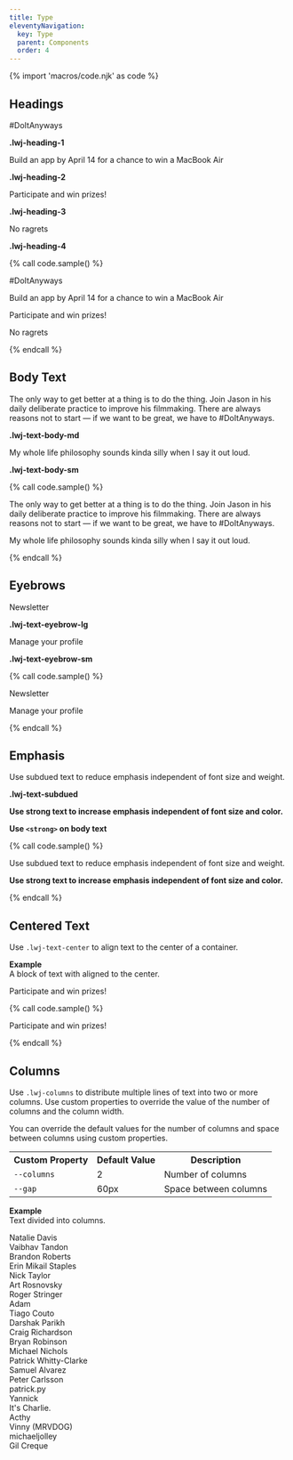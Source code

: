 ```yaml
---
title: Type
eleventyNavigation:
  key: Type
  parent: Components
  order: 4
---
```


{% import 'macros/code.njk' as code %}

## Headings

<div class="doc-example doc-flow">
  <div>
    <p class="lwj-heading-1">#DoItAnyways</p>
    <p class="lwj-text-body-sm"><strong>.lwj-heading-1</strong></p>
  </div>

  <div>
    <p class="lwj-heading-2">Build an app by April 14 for a chance to win a MacBook Air</p>
    <p class="lwj-text-body-sm"><strong>.lwj-heading-2</strong></p>
  </div>

  <div>
    <p class="lwj-heading-3">Participate and win prizes!</p>
    <p class="lwj-text-body-sm"><strong>.lwj-heading-3</strong></p>
  </div>

  <div>
    <p class="lwj-heading-4">No ragrets</p>
    <p class="lwj-text-body-sm"><strong>.lwj-heading-4</strong></p>
  </div>
</div>

{% call code.sample() %}
<p class="lwj-heading-1">#DoItAnyways</p>
<p class="lwj-heading-2">Build an app by April 14 for a chance to win a MacBook Air</p>
<p class="lwj-heading-3">Participate and win prizes!</p>
<p class="lwj-heading-4">No ragrets</p>
{% endcall %}

## Body Text

<div class="doc-example doc-flow">
  <div>
    <p class="lwj-text-body-md">The only way to get better at a thing is to do the thing. Join Jason in his daily deliberate practice to improve his filmmaking. There are always reasons not to start — if we want to be great, we have to #DoItAnyways.</p>
    <p class="lwj-text-body-sm"><strong>.lwj-text-body-md</strong></p>
  </div>

  <div>
    <p class="lwj-text-body-sm">My whole life philosophy sounds kinda silly when I say it out loud.</p>
    <p class="lwj-text-body-sm"><strong>.lwj-text-body-sm</strong></p>
  </div>
</div>

{% call code.sample() %}
<p class="lwj-text-body-md">The only way to get better at a thing is to do the thing. Join Jason in his daily deliberate practice to improve his filmmaking. There are always reasons not to start — if we want to be great, we have to #DoItAnyways.</p>
<p class="lwj-text-body-sm">My whole life philosophy sounds kinda silly when I say it out loud.</p>
{% endcall %}

## Eyebrows

<div class="doc-example doc-flow">
  <div>
    <p class="lwj-text-eyebrow-lg">Newsletter</p>
    <p class="lwj-text-body-sm"><strong>.lwj-text-eyebrow-lg</strong></p>
  </div>

  <div>
    <p class="lwj-text-eyebrow-sm">Manage your profile</p>
    <p class="lwj-text-body-sm"><strong>.lwj-text-eyebrow-sm</strong></p>
  </div>
</div>

{% call code.sample() %}
<p class="lwj-text-eyebrow-lg">Newsletter</p>
<p class="lwj-text-eyebrow-sm">Manage your profile</p>
{% endcall %}

## Emphasis

<div>
  <p class="lwj-text-subdued">Use subdued text to reduce emphasis independent of font size and weight.</p>
  <p class="lwj-text-body-sm"><strong>.lwj-text-subdued</strong></p>
</div>

<div>
  <p><strong>Use strong text to increase emphasis independent of font size and color.</strong></p>  <p class="lwj-text-body-sm"><strong>Use <code>&lt;strong&gt;</code> on body text</strong></p>
</div>

{% call code.sample() %}
<p class="lwj-text-subdued">Use subdued text to reduce emphasis independent of font size and weight.</p>
<p><strong>Use strong text to increase emphasis independent of font size and color.</strong></p> 
{% endcall %}

## Centered Text

Use `.lwj-text-center` to align text to the center of a container.

**Example**  
A block of text with aligned to the center.

<div class="doc-example">
  <p class="lwj-text-center">Participate and win prizes!</p>
</div>

{% call code.sample() %}
<p class="lwj-text-center">Participate and win prizes!</p>
{% endcall %}

## Columns

Use `.lwj-columns` to distribute multiple lines of text into two or more columns. Use custom properties to override the value of the number of columns and the column width. 

You can override the default values for the number of columns and space between columns using custom properties.

<table class="doc-table">
  <tr>
    <th>Custom Property</th>
    <th>Default Value</th>
    <th>Description</th>
  </tr>
  <tr>
    <td><code>--columns</code></td>
    <td>2</td>
    <td>Number of columns</td>
  </tr>
  <tr>
    <td><code>--gap</code></td>
    <td>60px</td>
    <td>Space between columns</td>
  </tr>
</table>

**Example**  
Text divided into columns.

<div class="doc-example">
  <p class="lwj-columns" style="--columns: 3; --gap: 30px">
    Natalie Davis<br>
    Vaibhav Tandon<br>
    Brandon Roberts<br>
    Erin Mikail Staples<br>
    Nick Taylor<br>
    Art Rosnovsky<br>
    Roger Stringer<br>
    Adam<br>
    Tiago Couto<br>
    Darshak Parikh<br>
    Craig Richardson<br>
    Bryan Robinson<br>
    Michael Nichols<br>
    Patrick Whitty-Clarke<br>
    Samuel Alvarez<br>
    Peter Carlsson<br>
    patrick.py<br>
    Yannick<br>
    It's Charlie.<br>
    Acthy<br>
    Vinny (MRVDOG)<br>
    michaeljolley<br>
    Gil Creque
  </p>
</div>